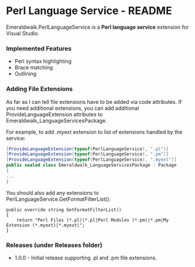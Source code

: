 # Perl Language Service - README

Emeraldwalk.PerlLanguageService is a **Perl language service** extension for Visual Studio.

### Implemented Features
* Perl syntax highlighting
* Brace matching
* Outlining

### Adding File Extensions
As far as I can tell file extensions have to be added via code attributes.
If you need additional extensions, you can add additional ProvideLanguageExtension attributes to Emeraldwalk_LanguageServicesPackage.

For example, to add .myext extension to list of extensions handled by the service:
```c#
[ProvideLanguageExtension(typeof(PerlLanguageService), ".pl")]
[ProvideLanguageExtension(typeof(PerlLanguageService), ".pm")]
[ProvideLanguageExtension(typeof(PerlLanguageService), ".myext")]
public sealed class Emeraldwalk_LanguageServicesPackage : Package
{
...
}
```
You should also add any extensions to PerlLanguageService.GetFormatFilterList():
```
public override string GetFormatFilterList()
{
    return "Perl Files (*.pl)|*.pl|Perl Modules (*.pm)|*.pm|My Extension (*.myext)|*.myext|";
}
```

### Releases (under Releases folder)
* 1.0.0 - Initial release supporting .pl and .pm file extensions.